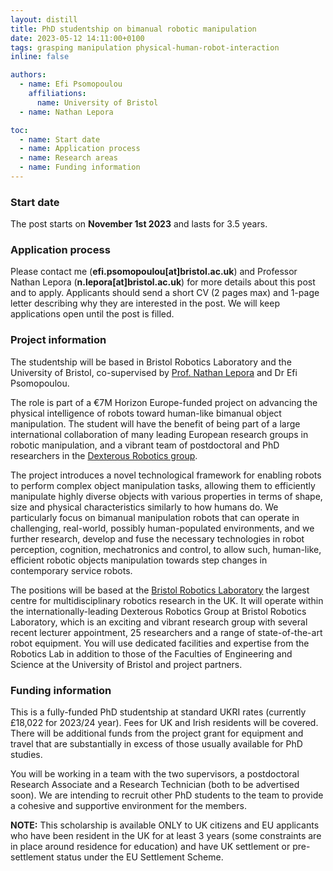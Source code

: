 ```yaml
---
layout: distill
title: PhD studentship on bimanual robotic manipulation 
date: 2023-05-12 14:11:00+0100
tags: grasping manipulation physical-human-robot-interaction
inline: false

authors:
  - name: Efi Psomopoulou
    affiliations:
      name: University of Bristol
  - name: Nathan Lepora

toc:
  - name: Start date
  - name: Application process
  - name: Research areas
  - name: Funding information
---
```


### Start date

The post starts on **November 1st 2023** and lasts for 3.5 years.

### Application process

Please contact me (**efi.psomopoulou[at]bristol.ac.uk**) and Professor Nathan Lepora (**n.lepora[at]bristol.ac.uk**) for more details about this post and to apply. Applicants should send a short CV (2 pages max) and 1-page letter describing why they are interested in the post. We will keep applications open until the post is filled.

### Project information

The studentship will be based in Bristol Robotics Laboratory and the University of Bristol, co-supervised by [Prof. Nathan Lepora](https://lepora.com/) and Dr Efi Psomopoulou.

The role is part of a €7M Horizon Europe-funded project on advancing the physical intelligence of robots toward human-like bimanual object manipulation. The student will have the benefit of being part of a large international collaboration of many leading European research groups in robotic manipulation, and a vibrant team of postdoctoral and PhD researchers in the [Dexterous Robotics group](www.bristolroboticslab.com/dexterous-robotics).

The project introduces a novel technological framework for enabling robots to perform complex object manipulation tasks, allowing them to efficiently manipulate highly diverse objects with various properties in terms of shape, size and physical characteristics similarly to how humans do. We particularly focus on bimanual manipulation robots that can operate in challenging, real-world, possibly human-populated environments, and we further research, develop and fuse the necessary technologies in robot perception, cognition, mechatronics and control, to allow such, human-like, efficient robotic objects manipulation towards step changes in contemporary service robots.

The positions will be based at the [Bristol Robotics Laboratory](www.brl.ac.uk) the largest centre for multidisciplinary robotics research in the UK. It will operate within the internationally-leading Dexterous Robotics Group at Bristol Robotics Laboratory, which is an exciting and vibrant research group with several recent lecturer appointment, 25 researchers and a range of state-of-the-art robot equipment. You will use dedicated facilities and expertise from the Robotics Lab in addition to those of the Faculties of Engineering and Science at the University of Bristol and project partners.

### Funding information

This is a fully-funded PhD studentship at standard UKRI rates (currently £18,022 for 2023/24 year). Fees for UK and Irish residents will be covered. There will be additional funds from the project grant for equipment and travel that are substantially in excess of those usually available for PhD studies.

You will be working in a team with the two supervisors, a postdoctoral Research Associate and a Research Technician (both to be advertised soon). We are intending to recruit other PhD students to the team to provide a cohesive and supportive environment for the members.

**NOTE:**
This scholarship is available ONLY to UK citizens and EU applicants who have been resident in the UK for at least 3 years (some constraints are in place around residence for education) and have UK settlement or pre-settlement status under the EU Settlement Scheme.
